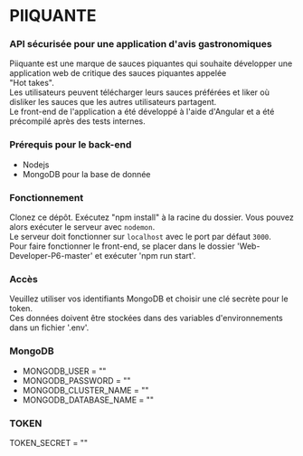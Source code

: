 # PIIQUANTE # 

### API sécurisée pour une application d'avis gastronomiques ###

Piiquante est une marque de sauces piquantes qui souhaite développer une application web de critique des sauces piquantes appelée   
"Hot takes".  
Les utilisateurs peuvent télécharger leurs sauces préférées et liker où disliker les sauces que les autres utilisateurs partagent.  
Le front-end de l'application a été développé à l'aide d'Angular et a été précompilé après des tests internes. 

### Prérequis pour le back-end ###

* Nodejs
* MongoDB pour la base de donnée 

### Fonctionnement ###

Clonez ce dépôt. Exécutez "npm install" à la racine du dossier. 
Vous pouvez alors exécuter le serveur avec `nodemon`.  
Le serveur doit fonctionner sur `localhost` avec le port par défaut `3000`.  
Pour faire fonctionner le front-end, se placer dans le dossier 'Web-Developer-P6-master' et exécuter 'npm run start'.

### Accès ###

Veuillez utiliser vos identifiants MongoDB et choisir une clé secrète pour le token.  
Ces données doivent être stockées dans des variables d'environnements dans un fichier '.env'.

### MongoDB ###

* MONGODB_USER = ""
* MONGODB_PASSWORD = ""
* MONGODB_CLUSTER_NAME = ""
* MONGODB_DATABASE_NAME = ""  

### TOKEN ###

TOKEN_SECRET = "" 
